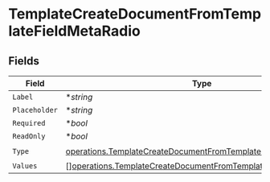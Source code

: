 # TemplateCreateDocumentFromTemplateFieldMetaRadio


## Fields

| Field                                                                                                                                              | Type                                                                                                                                               | Required                                                                                                                                           | Description                                                                                                                                        |
| -------------------------------------------------------------------------------------------------------------------------------------------------- | -------------------------------------------------------------------------------------------------------------------------------------------------- | -------------------------------------------------------------------------------------------------------------------------------------------------- | -------------------------------------------------------------------------------------------------------------------------------------------------- |
| `Label`                                                                                                                                            | **string*                                                                                                                                          | :heavy_minus_sign:                                                                                                                                 | N/A                                                                                                                                                |
| `Placeholder`                                                                                                                                      | **string*                                                                                                                                          | :heavy_minus_sign:                                                                                                                                 | N/A                                                                                                                                                |
| `Required`                                                                                                                                         | **bool*                                                                                                                                            | :heavy_minus_sign:                                                                                                                                 | N/A                                                                                                                                                |
| `ReadOnly`                                                                                                                                         | **bool*                                                                                                                                            | :heavy_minus_sign:                                                                                                                                 | N/A                                                                                                                                                |
| `Type`                                                                                                                                             | [operations.TemplateCreateDocumentFromTemplateFieldMetaTypeRadio](../../models/operations/templatecreatedocumentfromtemplatefieldmetatyperadio.md) | :heavy_check_mark:                                                                                                                                 | N/A                                                                                                                                                |
| `Values`                                                                                                                                           | [][operations.TemplateCreateDocumentFromTemplateValue1](../../models/operations/templatecreatedocumentfromtemplatevalue1.md)                       | :heavy_minus_sign:                                                                                                                                 | N/A                                                                                                                                                |